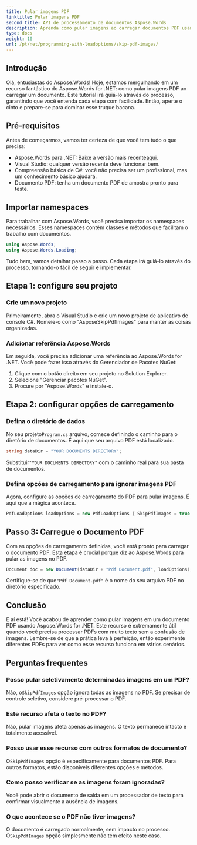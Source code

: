 ```yaml
---
title: Pular imagens PDF
linktitle: Pular imagens PDF
second_title: API de processamento de documentos Aspose.Words
description: Aprenda como pular imagens ao carregar documentos PDF usando Aspose.Words for .NET. Siga este guia passo a passo para extração de texto perfeita.
type: docs
weight: 10
url: /pt/net/programming-with-loadoptions/skip-pdf-images/
---
```

## Introdução

Olá, entusiastas do Aspose.Words! Hoje, estamos mergulhando em um recurso fantástico do Aspose.Words for .NET: como pular imagens PDF ao carregar um documento. Este tutorial irá guiá-lo através do processo, garantindo que você entenda cada etapa com facilidade. Então, aperte o cinto e prepare-se para dominar esse truque bacana.

## Pré-requisitos

Antes de começarmos, vamos ter certeza de que você tem tudo o que precisa:

-  Aspose.Words para .NET: Baixe a versão mais recente[aqui](https://releases.aspose.com/words/net/).
- Visual Studio: qualquer versão recente deve funcionar bem.
- Compreensão básica de C#: você não precisa ser um profissional, mas um conhecimento básico ajudará.
- Documento PDF: tenha um documento PDF de amostra pronto para teste.

## Importar namespaces

Para trabalhar com Aspose.Words, você precisa importar os namespaces necessários. Esses namespaces contêm classes e métodos que facilitam o trabalho com documentos.

```csharp
using Aspose.Words;
using Aspose.Words.Loading;
```

Tudo bem, vamos detalhar passo a passo. Cada etapa irá guiá-lo através do processo, tornando-o fácil de seguir e implementar.

## Etapa 1: configure seu projeto

### Crie um novo projeto

Primeiramente, abra o Visual Studio e crie um novo projeto de aplicativo de console C#. Nomeie-o como "AsposeSkipPdfImages" para manter as coisas organizadas.

### Adicionar referência Aspose.Words

Em seguida, você precisa adicionar uma referência ao Aspose.Words for .NET. Você pode fazer isso através do Gerenciador de Pacotes NuGet:

1. Clique com o botão direito em seu projeto no Solution Explorer.
2. Selecione "Gerenciar pacotes NuGet".
3. Procure por "Aspose.Words" e instale-o.

## Etapa 2: configurar opções de carregamento

### Defina o diretório de dados

 No seu projeto`Program.cs` arquivo, comece definindo o caminho para o diretório de documentos. É aqui que seu arquivo PDF está localizado.

```csharp
string dataDir = "YOUR DOCUMENTS DIRECTORY";
```

 Substituir`"YOUR DOCUMENTS DIRECTORY"` com o caminho real para sua pasta de documentos.

### Defina opções de carregamento para ignorar imagens PDF

Agora, configure as opções de carregamento do PDF para pular imagens. É aqui que a mágica acontece. 

```csharp
PdfLoadOptions loadOptions = new PdfLoadOptions { SkipPdfImages = true };
```

## Passo 3: Carregue o Documento PDF

Com as opções de carregamento definidas, você está pronto para carregar o documento PDF. Esta etapa é crucial porque diz ao Aspose.Words para pular as imagens no PDF.

```csharp
Document doc = new Document(dataDir + "Pdf Document.pdf", loadOptions);
```

 Certifique-se de que`"Pdf Document.pdf"` é o nome do seu arquivo PDF no diretório especificado.

## Conclusão

E aí está! Você acabou de aprender como pular imagens em um documento PDF usando Aspose.Words for .NET. Este recurso é extremamente útil quando você precisa processar PDFs com muito texto sem a confusão de imagens. Lembre-se de que a prática leva à perfeição, então experimente diferentes PDFs para ver como esse recurso funciona em vários cenários.

## Perguntas frequentes

### Posso pular seletivamente determinadas imagens em um PDF?

 Não, o`SkipPdfImages` opção ignora todas as imagens no PDF. Se precisar de controle seletivo, considere pré-processar o PDF.

### Este recurso afeta o texto no PDF?

Não, pular imagens afeta apenas as imagens. O texto permanece intacto e totalmente acessível.

### Posso usar esse recurso com outros formatos de documento?

 O`SkipPdfImages` opção é especificamente para documentos PDF. Para outros formatos, estão disponíveis diferentes opções e métodos.

### Como posso verificar se as imagens foram ignoradas?

Você pode abrir o documento de saída em um processador de texto para confirmar visualmente a ausência de imagens.

### O que acontece se o PDF não tiver imagens?

 O documento é carregado normalmente, sem impacto no processo. O`SkipPdfImages` opção simplesmente não tem efeito neste caso.
